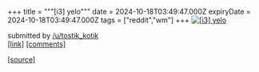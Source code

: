 +++
title = """[i3] yelo"""
date = 2024-10-18T03:49:47.000Z
expiryDate = 2024-10-18T03:49:47.000Z
tags = ["reddit","wm"]
+++
[![[i3] yelo](https://external-preview.redd.it/ZG50NmxmM3dzZnZkMRtoxqNSQ3bexT-PySESKWTSsdS08hZ_qkcNEP8NLfxV.png?width=640&crop=smart&auto=webp&s=3e4bf691bcd4e60a3c85237511ab1ad5844b74a8 "[i3] yelo")](https://www.reddit.com/r/unixporn/comments/1g69bwe/i3_yelo/)

submitted by [/u/tostik\_kotik](https://www.reddit.com/user/tostik_kotik)  
[\[link\]](https://v.redd.it/ns0sef3wsfvd1) [\[comments\]](https://www.reddit.com/r/unixporn/comments/1g69bwe/i3_yelo/)

[[source]](https://www.reddit.com/r/unixporn/comments/1g69bwe/i3_yelo/)
